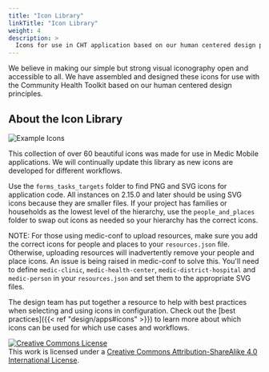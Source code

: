```yaml
---
title: "Icon Library"
linkTitle: "Icon Library"
weight: 4
description: >
  Icons for use in CHT application based on our human centered design principles
---
```


We believe in making our simple but strong visual iconography open and accessible to all. We have assembled and designed these icons for use with the Community Health Toolkit based on our human centered design principles.

## About the Icon Library
<img alt="Example Icons" style="border-width:0" src="https://static1.squarespace.com/static/5bd25eea65a707ad54c1e8ca/t/5bf4a3442b6a2841cd402a05/1542759243884/CHT-feature-overview-01.png?format=1000w" />

This collection of over 60 beautiful icons was made for use in Medic Mobile applications. We will continually update this library as new icons are developed for different workflows.

Use the `forms_tasks_targets` folder to find PNG and SVG icons for application code. All instances on 2.15.0 and later should be using SVG icons because they are smaller files. If your project has families or households as the lowest level of the hierarchy, use the `people_and_places` folder to swap out icons as needed so your hierarchy has the correct icons.

NOTE: For those using medic-conf to upload resources, make sure you add the correct icons for people and places to your `resources.json` file. Otherwise, uploading resources will inadvertently remove your people and place icons. An issue is being raised in medic-conf to solve this. You'll need to define `medic-clinic`, `medic-health-center`, `medic-district-hospital` and `medic-person` in your `resources.json` and set them to the appropriate SVG files.

The design team has put together a resource to help with best practices when selecting and using icons in configuration. Check out the [best practices]({{< ref "design/apps#icons"  >}}) to learn more about which icons can be used for which use cases and workflows.

<a rel="license" href="http://creativecommons.org/licenses/by-sa/4.0/"><img alt="Creative Commons License" style="border-width:0" src="https://i.creativecommons.org/l/by-sa/4.0/88x31.png" /></a><br />This work is licensed under a <a rel="license" href="http://creativecommons.org/licenses/by-sa/4.0/">Creative Commons Attribution-ShareAlike 4.0 International License</a>.
